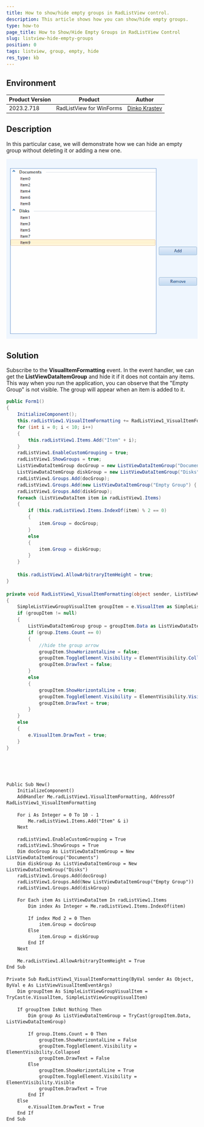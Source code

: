 ```yaml
---
title: How to show/hide empty groups in RadListView control.
description: This article shows how you can show/hide empty groups.
type: how-to
page_title: How to Show/Hide Empty Groups in RadListView Control
slug: listview-hide-empty-groups
position: 0
tags: listview, group, empty, hide
res_type: kb
---
```


## Environment
 
|Product Version|Product|Author|
|----|----|----|
|2023.2.718|RadListView for WinForms|[Dinko Krastev](https://www.telerik.com/blogs/author/dinko-krastev)|
 

## Description

In this particular case, we will demonstrate how we can hide an empty group without deleting it or adding a new one.
 
![listview-hide-empty-groups001](images/listview-hide-empty-groups.gif)

## Solution 

Subscribe to the **VisualItemFormatting** event. In the event handler, we can get the __ListViewDataItemGroup__ and hide it if it does not contain any items. This way when you run the application, you can observe that the "Empty Group" is not visible. The group will appear when an item is added to it.


````C#
public Form1()
{
    InitializeComponent();
    this.radListView1.VisualItemFormatting += RadListView1_VisualItemFormatting;
    for (int i = 0; i < 10; i++)
    {
        this.radListView1.Items.Add("Item" + i);
    }
    radListView1.EnableCustomGrouping = true;
    radListView1.ShowGroups = true;
    ListViewDataItemGroup docGroup = new ListViewDataItemGroup("Documents");
    ListViewDataItemGroup diskGroup = new ListViewDataItemGroup("Disks");
    radListView1.Groups.Add(docGroup);
    radListView1.Groups.Add(new ListViewDataItemGroup("Empty Group") { });
    radListView1.Groups.Add(diskGroup);
    foreach (ListViewDataItem item in radListView1.Items)
    {
        if (this.radListView1.Items.IndexOf(item) % 2 == 0)
        {
            item.Group = docGroup;
        }
        else
        {
            item.Group = diskGroup;
        }
    }

    this.radListView1.AllowArbitraryItemHeight = true;
}

private void RadListView1_VisualItemFormatting(object sender, ListViewVisualItemEventArgs e)
{
    SimpleListViewGroupVisualItem groupItem = e.VisualItem as SimpleListViewGroupVisualItem;
    if (groupItem != null)
    {
        ListViewDataItemGroup group = groupItem.Data as ListViewDataItemGroup;
        if (group.Items.Count == 0)
        {
            //hide the group arrow
            groupItem.ShowHorizontalLine = false;
            groupItem.ToggleElement.Visibility = ElementVisibility.Collapsed;
            groupItem.DrawText = false;
        }
        else
        {
            groupItem.ShowHorizontalLine = true;
            groupItem.ToggleElement.Visibility = ElementVisibility.Visible;
            groupItem.DrawText = true;
        }
    }
    else
    {
        e.VisualItem.DrawText = true;
    }
}
             
       
````
````VB.NET


Public Sub New()
	InitializeComponent()
	AddHandler Me.radListView1.VisualItemFormatting, AddressOf RadListView1_VisualItemFormatting

	For i As Integer = 0 To 10 - 1
		Me.radListView1.Items.Add("Item" & i)
	Next

	radListView1.EnableCustomGrouping = True
	radListView1.ShowGroups = True
	Dim docGroup As ListViewDataItemGroup = New ListViewDataItemGroup("Documents")
	Dim diskGroup As ListViewDataItemGroup = New ListViewDataItemGroup("Disks")
	radListView1.Groups.Add(docGroup)
	radListView1.Groups.Add(New ListViewDataItemGroup("Empty Group"))
	radListView1.Groups.Add(diskGroup)

	For Each item As ListViewDataItem In radListView1.Items
		Dim index As Integer = Me.radListView1.Items.IndexOf(item)

		If index Mod 2 = 0 Then
			item.Group = docGroup
		Else
			item.Group = diskGroup
		End If
	Next

	Me.radListView1.AllowArbitraryItemHeight = True
End Sub

Private Sub RadListView1_VisualItemFormatting(ByVal sender As Object, ByVal e As ListViewVisualItemEventArgs)
	Dim groupItem As SimpleListViewGroupVisualItem = TryCast(e.VisualItem, SimpleListViewGroupVisualItem)

	If groupItem IsNot Nothing Then
		Dim group As ListViewDataItemGroup = TryCast(groupItem.Data, ListViewDataItemGroup)

		If group.Items.Count = 0 Then
			groupItem.ShowHorizontalLine = False
			groupItem.ToggleElement.Visibility = ElementVisibility.Collapsed
			groupItem.DrawText = False
		Else
			groupItem.ShowHorizontalLine = True
			groupItem.ToggleElement.Visibility = ElementVisibility.Visible
			groupItem.DrawText = True
		End If
	Else
		e.VisualItem.DrawText = True
	End If
End Sub

    
      
    
````





